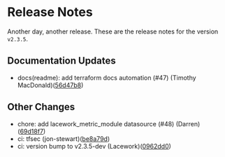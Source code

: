 # Release Notes
Another day, another release. These are the release notes for the version `v2.3.5`.

## Documentation Updates
* docs(readme): add terraform docs automation (#47) (Timothy MacDonald)([56d47b8](https://github.com/lacework/terraform-gcp-gcr/commit/56d47b8f5a1afe29b303a886ec63f1db33731680))
## Other Changes
* chore: add lacework_metric_module datasource (#48) (Darren)([69d18f7](https://github.com/lacework/terraform-gcp-gcr/commit/69d18f73950d2fe60853a07f7aae932543c9d55c))
* ci: tfsec (jon-stewart)([be8a79d](https://github.com/lacework/terraform-gcp-gcr/commit/be8a79d35498572912c0907a922b2bdd89d15d10))
* ci: version bump to v2.3.5-dev (Lacework)([0962dd0](https://github.com/lacework/terraform-gcp-gcr/commit/0962dd0e1c762579ce8fbda3d51e0948a6d15bde))

